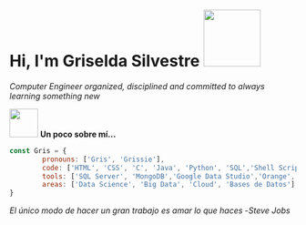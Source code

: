 # Hi, I'm Griselda Silvestre <img src="https://c.tenor.com/Yma7l4T9SyYAAAAC/hello.gif" width="100">

*Computer Engineer organized, disciplined and committed to always learning something new*


<img src="https://cdn-icons-png.flaticon.com/512/2026/2026506.png" width="50px"> **Un poco sobre mí...**


```javascript
const Gris = {
        pronouns: ['Gris', 'Grissie'], 
        code: ['HTML', 'CSS', 'C', 'Java', 'Python', 'SQL','Shell Script'],
        tools: ['SQL Server', 'MongoDB','Google Data Studio','Orange','Excel Intermedio','Office Intermedio'],
        areas: ['Data Science', 'Big Data', 'Cloud', 'Bases de Datos']
}
```
*El único modo de hacer un gran trabajo es amar lo que haces* -*Steve Jobs*



<!---
Gris-95/Gris-95 is a ✨ special ✨ repository because its `README.md` (this file) appears on your GitHub profile.
You can click the Preview link to take a look at your changes.
--->
